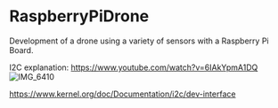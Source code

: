 # RaspberryPiDrone
Development of a drone using a variety of sensors with a Raspberry Pi Board.

I2C explanation: https://www.youtube.com/watch?v=6IAkYpmA1DQ
![IMG_6410](https://user-images.githubusercontent.com/19243227/163467167-40821fb4-18c6-478d-a758-e1bf4c1ec323.PNG)

https://www.kernel.org/doc/Documentation/i2c/dev-interface

